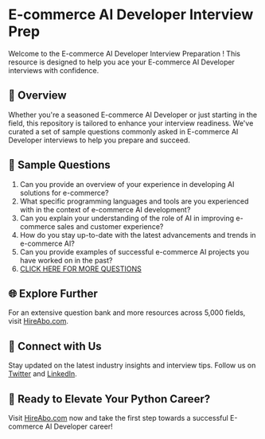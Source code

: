 # E-commerce AI Developer Interview Prep

Welcome to the E-commerce AI Developer Interview Preparation ! This resource is designed to help you ace your E-commerce AI Developer interviews with confidence.

## 🚀 Overview

Whether you're a seasoned E-commerce AI Developer or just starting in the field, this repository is tailored to enhance your interview readiness. We've curated a set of sample questions commonly asked in E-commerce AI Developer interviews to help you prepare and succeed.

## 📝 Sample Questions

1. Can you provide an overview of your experience in developing AI solutions for e-commerce?
2. What specific programming languages and tools are you experienced with in the context of e-commerce AI development?
3. Can you explain your understanding of the role of AI in improving e-commerce sales and customer experience?
4. How do you stay up-to-date with the latest advancements and trends in e-commerce AI?
5. Can you provide examples of successful e-commerce AI projects you have worked on in the past?
6. [CLICK HERE FOR MORE QUESTIONS](https://hireabo.com/job/22_2_30/Ecommerce%20AI%20Developer)

## 🌐 Explore Further

For an extensive question bank and more resources across 5,000 fields, visit [HireAbo.com](https://www.hireabo.com).

## 📱 Connect with Us

Stay updated on the latest industry insights and interview tips. Follow us on [Twitter](https://twitter.com/hireabo) and [LinkedIn](https://www.linkedin.com/in/hire-abo-3609972a8/).

## 🚀 Ready to Elevate Your Python Career?

Visit [HireAbo.com](https://www.hireabo.com) now and take the first step towards a successful E-commerce AI Developer career!